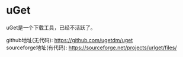 # uGet

uGet是一个下载工具，已经不活跃了。

github地址(无代码): https://github.com/ugetdm/uget  
sourceforge地址(有代码): https://sourceforge.net/projects/urlget/files/
